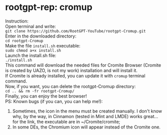 # rootgpt-rep: cromup
Instruction:  
Open terminal and write:  
`git clone https://github.com/RootGPT-YouTube/rootgpt-Cromup.git`  
Enter in the downloaded directory:  
`cd rootgpt-Cromup`  
Make the file `install.sh` executable:  
`sudo chmod a+x install.sh`  
Launch the install.sh file:  
`./install.sh`  
This command will download the needed files for Cromite Browser (Cromite is created by UAZO, is not my work) installation and will install it.  
If Cromite is already installed, you can update it with `cromup` terminal command.  
Now, if you want, you can delete the rootgpt-Cromup directory:  
`cd .. && rm -fr rootgpt-Cromup/`  
Finally, you can enjoy the best browser!  
PS: Known bugs (if you can, you can help me!):  
1. Sometimes, the icon in the menu must be created manually. I don't know why, by the way, in Cinnamon (tested in Mint and LMDE) works great... for the link, the executable are in ~/Cromite/cromite;  
2. In some DEs, the Chromium icon will appear instead of the Cromite one.
